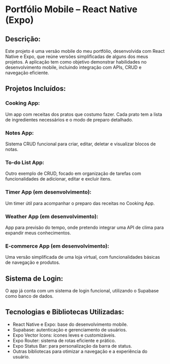 # Portfólio Mobile – React Native (Expo)
## Descrição:
Este projeto é uma versão mobile do meu portfólio, desenvolvida com React Native e Expo, que reúne versões simplificadas de alguns dos meus projetos. A aplicação tem como objetivo demonstrar habilidades no desenvolvimento mobile, incluindo integração com APIs, CRUD e navegação eficiente.

## Projetos Incluídos:
### Cooking App:
Um app com receitas dos pratos que costumo fazer. Cada prato tem a lista de ingredientes necessários e o modo de preparo detalhado.

### Notes App:
Sistema CRUD funcional para criar, editar, deletar e visualizar blocos de notas.

### To-do List App:
Outro exemplo de CRUD, focado em organização de tarefas com funcionalidades de adicionar, editar e excluir itens.

### Timer App (em desenvolvimento):
Um timer útil para acompanhar o preparo das receitas no Cooking App.

### Weather App (em desenvolvimento):
App para previsão do tempo, onde pretendo integrar uma API de clima para expandir meus conhecimentos.

### E-commerce App (em desenvolvimento):
Uma versão simplificada de uma loja virtual, com funcionalidades básicas de navegação e produtos.

## Sistema de Login:
O app já conta com um sistema de login funcional, utilizando o Supabase como banco de dados.

## Tecnologias e Bibliotecas Utilizadas:
- React Native e Expo: base do desenvolvimento mobile.
- Supabase: autenticação e gerenciamento de usuários.
- Expo Vector Icons: ícones leves e customizáveis.
- Expo Router: sistema de rotas eficiente e prático.
- Expo Status Bar: para personalização da barra de status.
- Outras bibliotecas para otimizar a navegação e a experiência do usuário.
